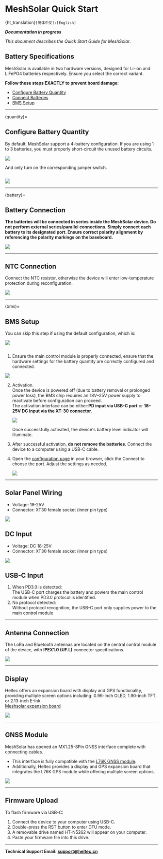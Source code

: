 # MeshSolar Quick Start
{ht_translation}`[简体中文]:[English]`

***Documentation in progress***

*This document describes the Quick Start Guide for MeshSolar*.<br>
## Battery Specifications
MeshSolar is available in two hardware versions, designed for Li-ion and LiFePO4 batteries respectively. Ensure you select the correct variant.

**Follow these steps EXACTLY to prevent board damage:**
- [Configure Battery Quantity](quantity)
- [Connect Batteries](battery)
- [BMS Setup](bms)

--------------------------------

(quantity)=

## Configure Battery Quantity
By default, MeshSolar support a 4-battery configuration. If you are using 1 to 3 batteries, you must properly short-circuit the unused battery circuits.

![](img/quick_start/01.jpg) 

And only turn on the corresponding jumper switch. 

``` {note} The switches labeled 1, 2, 3, and 4 on the switch correspond to 1, 2, 3, and 4 battery cells, respectively. <strong>This means the switches represent the quantity of batteries, not their serial numbers</strong>. For example, in the factory default setting, if the battery quantity is set to 4, switch No. 4 is turned ON, while switches No. 1, 2, and 3 remain OFF. When using 3 battery cells, turn OFF switches No. 1, 2, and 4, and turn ON switch No. 3.
```

![](img/quick_start/07.png) 

--------------------------------

(battery)=

## Battery Connection
**The batteries will be connected in series inside the MeshSolar device. Do not perform external series/parallel connections. Simply connect each battery to its designated port. Ensure correct polarity alignment by referencing the polarity markings on the baseboard.**

![](img/quick_start/04.png)

--------------------------------

## NTC Connection
Connect the NTC resistor, otherwise the device will enter low-temperature protection during reconfiguration.

![](img/prog.png)

----------------------------------

(bms)=

## BMS Setup
You can skip this step if using the default configuration, which is:

![](img/prog.png)

``` {warning} Before performing this step, ensure that the hardware settings for the battery quantity are correctly configured and connected.
```

1. Ensure the main control module is properly connected, ensure that the hardware settings for the battery quantity are correctly configured and connected.

![](img/quick_start/02.png)

2. Activation.<br>
    Once the device is powered off (due to battery removal or prolonged power loss), the BMS chip requires an 18V–25V power supply to reactivate before configuration can proceed.<br>
    The activation interface can be either:**PD input via USB-C port** or **18–25V DC input via the XT-30 connector**.

    ![](img/quick_start/05.png)

    Once successfully activated, the device's battery level indicator will illuminate.

3. After successful activation, **do not remove the batteries**. Connect the device to a computer using a USB-C cable.

4. Open the [configuration page](https://flash.nmiot.net:3333) in your browser, click the Connect to choose the port. Adjust the settings as needed.

    ![](img/quick_start/03.jpg)

--------------------------------------------------

## Solar Panel Wiring
- Voltage: 18-25V
- Connector: XT30 female socket (inner pin type)

![](img/prog.png)

## DC Input
- Voltage: DC 18-25V
- Connector: XT30 female socket (inner pin type)

![](img/prog.png)

## USB-C Input
1. When PD3.0 is detected:<br>
The USB-C port charges the battery and powers the main control module when PD3.0 protocol is identified.
2. No protocol detected:<br>
Without protocol recognition, the USB-C port only supplies power to the main control module

-----------------------------------

## Antenna Connection
The LoRa and Bluetooth antennas are located on the central control module of the device, with **IPEX1.0 (UF.L)** connector specifications.

![](img/quick_start/06.png)

---------------------------------

## Display
Heltec offers an expansion board with display and GPS functionality, providing multiple screen options including: 0.96-inch OLED, 1.90-inch TFT, or 2.13-inch E-Ink.<br>
[Meshsolar expansion board]()

![](img/prog.png)

----------------------------------

## GNSS Module
MeshSolar has opened an MX1.25-8Pin GNSS interface complete with connecting cables.
- This interface is fully compatible with the [L76K GNSS module]().
- Additionally, Heltec provides a display and GPS expansion board that integrates the L76K GPS module while offering multiple screen options.

![](img/prog.png)

----------------------------------

## Firmware Upload
To flash firmware via USB-C:

1. Connect the device to your computer using USB-C.
2. Double-press the RST button to enter DFU mode.
3. A removable drive named HT-N5262 will appear on your computer.
4. Paste your firmware file into this drive.

----------------------------------

**Technical Support Email: support@heltec.cn**